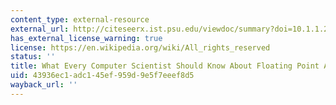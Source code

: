 ```yaml
---
content_type: external-resource
external_url: http://citeseerx.ist.psu.edu/viewdoc/summary?doi=10.1.1.22.6768
has_external_license_warning: true
license: https://en.wikipedia.org/wiki/All_rights_reserved
status: ''
title: What Every Computer Scientist Should Know About Floating Point Arithmetic
uid: 43936ec1-adc1-45ef-959d-9e5f7eeef8d5
wayback_url: ''
---
```

